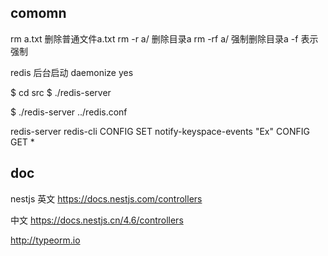 ## comomn

rm a.txt  删除普通文件a.txt
rm -r a/  删除目录a
rm -rf  a/  强制删除目录a
-f  表示强制

redis 后台启动 daemonize yes

$ cd src
$ ./redis-server

$ ./redis-server ../redis.conf

redis-server
redis-cli CONFIG SET notify-keyspace-events "Ex"
CONFIG GET *
## doc
nestjs
英文 https://docs.nestjs.com/controllers

中文 https://docs.nestjs.cn/4.6/controllers

http://typeorm.io